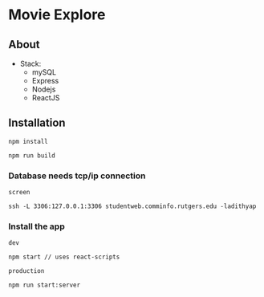 # Movie Explore

## About

- Stack:
  - mySQL
  - Express
  - Nodejs
  - ReactJS


## Installation

```
npm install

npm run build
```

### Database needs tcp/ip connection

```
screen

ssh -L 3306:127.0.0.1:3306 studentweb.comminfo.rutgers.edu -ladithyap
```


### Install the app

`dev`
```
npm start // uses react-scripts
```
`production`
```
npm run start:server
```



